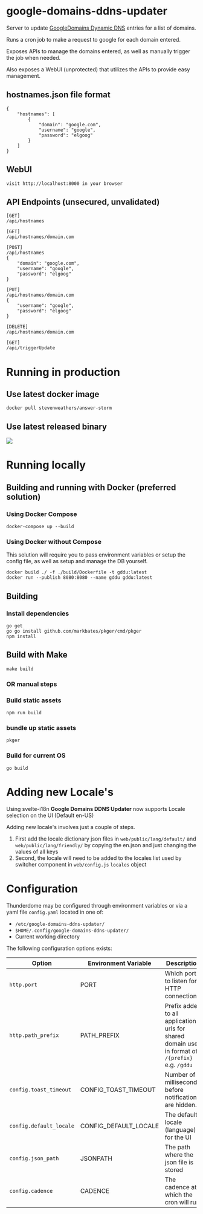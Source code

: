 # google-domains-ddns-updater

Server to update [GoogleDomains Dynamic DNS](https://support.google.com/domains/answer/6147083?hl=en) entries for a list of domains.

Runs a cron job to make a request to google for each domain entered.

Exposes APIs to manage the domains entered, as well as manually trigger the job when needed.

Also exposes a WebUI (unprotected) that utilizes the APIs to provide easy management.

## hostnames.json file format
```
{
    "hostnames": [
        {
            "domain": "google.com",
            "username": "google",
            "password": "elgoog"
        }
    ]
}
```

## WebUI
```
visit http://localhost:8000 in your browser
```

## API Endpoints (unsecured, unvalidated)
```
[GET]
/api/hostnames

[GET]
/api/hostnames/domain.com

[POST]
/api/hostnames
{
    "domain": "google.com",
    "username": "google",
    "password": "elgoog"
}

[PUT]
/api/hostnames/domain.com
{
    "username": "google",
    "password": "elgoog"
}

[DELETE]
/api/hostnames/domain.com

[GET]
/api/triggerUpdate
```

# Running in production

## Use latest docker image

```
docker pull stevenweathers/answer-storm
```

## Use latest released binary

[![](https://img.shields.io/github/v/release/stevenweathers/answer-storm?include_prereleases)](https://github.com/StevenWeathers/answer-storm/releases/latest)

# Running locally

## Building and running with Docker (preferred solution)

### Using Docker Compose

```
docker-compose up --build
```

### Using Docker without Compose

This solution will require you to pass environment variables or setup the config file, as well as setup and manage the DB yourself.

```
docker build ./ -f ./build/Dockerfile -t gddu:latest
docker run --publish 8080:8080 --name gddu gddu:latest
```

## Building

### Install dependencies
```
go get
go go install github.com/markbates/pkger/cmd/pkger
npm install
```

## Build with Make
```
make build
```
### OR manual steps

### Build static assets
```
npm run build
```

### bundle up static assets
```
pkger
```

### Build for current OS
```
go build
```

# Adding new Locale's
Using svelte-i18n **Google Domains DDNS Updater** now supports Locale selection on the UI (Default en-US)

Adding new locale's involves just a couple of steps.

1. First add the locale dictionary json files in ```web/public/lang/default/``` and ```web/public/lang/friendly/``` by copying the en.json and just changing the values of all keys
1. Second, the locale will need to be added to the locales list used by switcher component in ```web/config.js``` ```locales``` object

# Configuration
Thunderdome may be configured through environment variables or via a yaml file `config.yaml`
located in one of:

* `/etc/google-domains-ddns-updater/`
* `$HOME/.config/google-domains-ddns-updater/`
* Current working directory

The following configuration options exists:

| Option                     | Environment Variable | Description                                | Default Value           |
| -------------------------- | -------------------- | ------------------------------------------ | ------------------------|
| `http.port`                | PORT                 | Which port to listen for HTTP connections. | 8000 |
| `http.path_prefix`         | PATH_PREFIX          | Prefix added to all application urls for shared domain use, in format of `/{prefix}` e.g. `/gddu` | |
| `config.toast_timeout`     | CONFIG_TOAST_TIMEOUT | Number of milliseconds before notifications are hidden. | 1000 |
| `config.default_locale`   | CONFIG_DEFAULT_LOCALE | The default locale (language) for the UI | en |
| `config.json_path`   | JSONPATH | The path where the json file is stored | data/hostnames.json |
| `config.cadence`   | CADENCE | The cadence at which the cron will run | @hourly |
